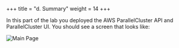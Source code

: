 +++
title = "d. Summary"
weight = 14
+++

In this part of the lab you deployed the AWS ParallelCluster API and ParallelCluster UI. You should see a screen that looks like:

![Main Page](pcmanager-first-page.png)